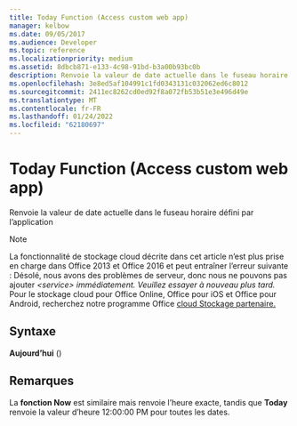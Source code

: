 ```yaml
---
title: Today Function (Access custom web app)
manager: kelbow
ms.date: 09/05/2017
ms.audience: Developer
ms.topic: reference
ms.localizationpriority: medium
ms.assetid: 8dbcb871-e133-4c98-91bd-b3a00b93bc0b
description: Renvoie la valeur de date actuelle dans le fuseau horaire défini par l’application
ms.openlocfilehash: 3e8ed5af104991c1fd0343131c032062ed6c8012
ms.sourcegitcommit: 2411ec8262cd0ed92f8a072fb53b51e3e496d49e
ms.translationtype: MT
ms.contentlocale: fr-FR
ms.lasthandoff: 01/24/2022
ms.locfileid: "62180697"
---
```

# <a name="today-function-access-custom-web-app"></a>Today Function (Access custom web app)

Renvoie la valeur de date actuelle dans le fuseau horaire défini par l’application
  
> [!NOTE]
> La fonctionnalité de stockage cloud décrite dans cet article n’est plus prise en charge dans Office 2013 et Office 2016 et peut entraîner l’erreur suivante : Désolé, nous avons des problèmes de serveur, donc nous ne pouvons pas ajouter *\<service\> immédiatement. Veuillez essayer à nouveau plus tard.*
> Pour le stockage cloud pour Office Online, Office pour iOS et Office pour Android, recherchez notre programme Office [cloud Stockage partenaire.](https://dev.office.com/programs/officecloudstorage)
  
## <a name="syntax"></a>Syntaxe

 **Aujourd’hui** ()
  
## <a name="remarks"></a>Remarques

La **fonction Now** est similaire mais renvoie l’heure exacte, tandis que **Today** renvoie la valeur d’heure 12:00:00 PM pour toutes les dates.
  